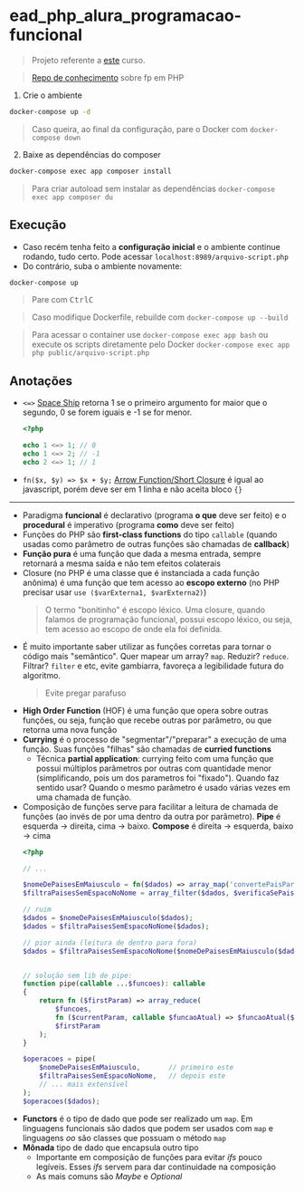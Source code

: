 # ead_php_alura_programacao-funcional

> Projeto referente a [este](https://cursos.alura.com.br/course/php-programacao-funcional) curso.

> [Repo de conhecimento](https://github.com/marcelgsantos/getting-started-with-fp-in-php) sobre fp em PHP

1. Crie o ambiente
```sh
docker-compose up -d
```
> Caso queira, ao final da configuração, pare o Docker com ``docker-compose down``

2. Baixe as dependências do composer
```sh
docker-compose exec app composer install
```

> Para criar autoload sem instalar as dependências ``docker-compose exec app composer du``

## Execução

- Caso recém tenha feito a **configuração inicial** e o ambiente continue rodando, tudo certo. Pode acessar ``localhost:8989/arquivo-script.php``
- Do contrário, suba o ambiente novamente:
```sh
docker-compose up
```
> Pare com <kbd>Ctrl</kbd><kbd>C</kbd>

> Caso modifique Dockerfile, rebuilde com ``docker-compose up --build``

> Para acessar o container use ``docker-compose exec app bash`` ou execute os scripts diretamente pelo Docker ``docker-compose exec app php public/arquivo-script.php``

## Anotações

- `<=>` [Space Ship](https://www.php.net/manual/pt_BR/migration70.new-features.php#migration70.new-features.spaceship-op) retorna 1 se o primeiro argumento for maior que o segundo, 0 se forem iguais e -1 se for menor. 
    ```php
    <?php

    echo 1 <=> 1; // 0
    echo 1 <=> 2; // -1
    echo 2 <=> 1; // 1
    ```
- `fn($x, $y) => $x + $y;` [Arrow Function/Short Closure](https://www.php.net/manual/pt_BR/functions.arrow.php) é igual ao javascript, porém deve ser em 1 linha e não aceita bloco `{}`

---

- Paradigma **funcional** é declarativo (programa **o que** deve ser feito) e o **procedural** é imperativo (programa **como** deve ser feito)
- Funções do PHP são **first-class functions** do tipo `callable` (quando usadas como parâmetro de outras funções são chamadas de **callback**)
- **Função pura** é uma função que dada a mesma entrada, sempre retornará a mesma saída e não tem efeitos colaterais
- Closure (no PHP é uma classe que é instanciada a cada função anônima) é uma função que tem acesso ao **escopo externo** (no PHP precisar usar `use ($varExterna1, $varExterna2)`)
    > O termo "bonitinho" é escopo léxico. Uma closure, quando falamos de programação funcional, possui escopo léxico, ou seja, tem acesso ao escopo de onde ela foi definida.
- É muito importante saber utilizar as funções corretas para tornar o código mais "semântico". Quer mapear um array? `map`. Reduzir? `reduce`. Filtrar? `filter` e etc, evite gambiarra, favoreça a legibilidade futura do algoritmo.
    > Evite pregar parafuso
- **High Order Function** (HOF) é uma função que opera sobre outras funções, ou seja, função que recebe outras por parâmetro, ou que retorna uma nova função
- **Currying** é o processo de "segmentar"/"preparar" a execução de uma função. Suas funções "filhas" são chamadas de **curried functions**
    - Técnica **partial application**: currying feito com uma função que possui múltiplos parâmetros por outras com quantidade menor (simplificando, pois um dos parametros foi "fixado"). Quando faz sentido usar? Quando o mesmo parâmetro é usado várias vezes em uma chamada de função.
- Composição de funções serve para facilitar a leitura de chamada de funções (ao invés de por uma dentro da outra por parâmetro). **Pipe** é esquerda -> direita, cima -> baixo. **Compose** é direita -> esquerda, baixo -> cima
    ```php
    <?php

    // ...

    $nomeDePaisesEmMaiusculo = fn($dados) => array_map('convertePaisParaLetraMaisucula', $dados);
    $filtraPaisesSemEspacoNoNome = array_filter($dados, $verificaSePaisTemEspacoNoNome);

    // ruim
    $dados = $nomeDePaisesEmMaiusculo($dados);
    $dados = $filtraPaisesSemEspacoNoNome($dados);

    // pior ainda (leitura de dentro para fora)
    $dados = $filtraPaisesSemEspacoNoNome($nomeDePaisesEmMaiusculo($dados));


    // solução sem lib de pipe:
    function pipe(callable ...$funcoes): callable
    {
        return fn ($firstParam) => array_reduce(
            $funcoes,
            fn ($currentParam, callable $funcaoAtual) => $funcaoAtual($currentParam),
            $firstParam
        );
    }

    $operacoes = pipe(
        $nomeDePaisesEmMaiusculo,       // primeiro este
        $filtraPaisesSemEspacoNoNome,   // depois este
        // ... mais extensível
    );
    $operacoes($dados);
    ```
- **Functors** é o tipo de dado que pode ser realizado um `map`. Em linguagens funcionais são dados que podem ser usados com `map` e linguagens *oo* são classes que possuam o método `map`
- **Mônada** tipo de dado que encapsula outro tipo
    - Importante em composição de funções para evitar *ifs* pouco legíveis. Esses *ifs* servem para dar continuidade na composição
    - As mais comuns são *Maybe* e *Optional*
